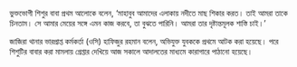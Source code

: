 ভুক্তভোগী শিশুর বাবা প্রথম আলোকে বলেন, ‘মাহাবুব আমাদের এলাকায় নদীতে মাছ শিকার করত। তাই আমরা তাকে চিনতাম। সে আমার মেয়ের সঙ্গে এমন কাজ করবে, তা বুঝতে পারিনি। আমরা তার দৃষ্টান্তমূলক শাস্তি চাই।’

জাজিরা থানার ভারপ্রাপ্ত কর্মকর্তা (ওসি) হাফিজুর রহমান বলেন, অভিযুক্ত যুবককে প্রথমে আটক করা হয়েছে। পরে শিশুটির বাবার করা মামলায় গ্রেপ্তার দেখিয়ে আজ সকালে আদালতের মাধ্যমে কারাগারে পাঠানো হয়েছে।
